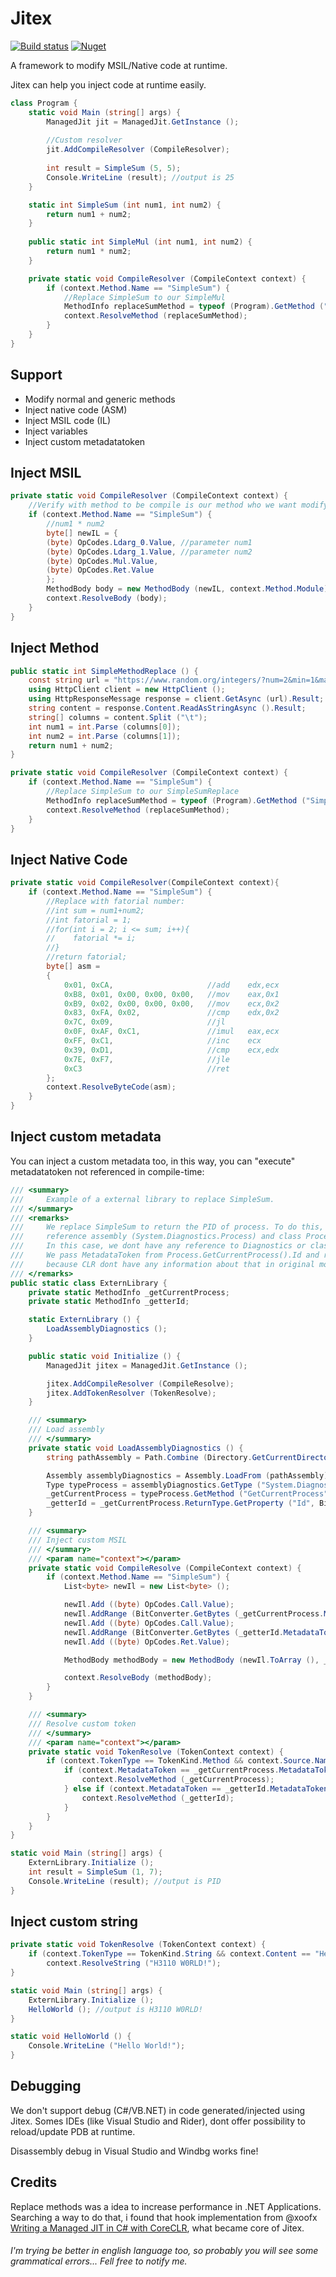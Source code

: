 # Jitex

[![Build status](https://ci.appveyor.com/api/projects/status/2h0y08mk82iwmyfr/branch/master?svg=true)](https://ci.appveyor.com/project/Hitmasu/jitex/branch/master) [![Nuget](https://img.shields.io/nuget/vpre/Jitex)](https://www.nuget.org/packages/Jitex/)

A framework to modify MSIL/Native code at runtime.

Jitex can help you inject code at runtime easily.

```c#
class Program {
    static void Main (string[] args) {
        ManagedJit jit = ManagedJit.GetInstance ();
        
        //Custom resolver
        jit.AddCompileResolver (CompileResolver);
        
        int result = SimpleSum (5, 5);
        Console.WriteLine (result); //output is 25
    }

    static int SimpleSum (int num1, int num2) {
        return num1 + num2;
    }
    
    public static int SimpleMul (int num1, int num2) {
        return num1 * num2;
    }

    private static void CompileResolver (CompileContext context) {
        if (context.Method.Name == "SimpleSum") {
            //Replace SimpleSum to our SimpleMul
            MethodInfo replaceSumMethod = typeof (Program).GetMethod ("SimpleMul");
            context.ResolveMethod (replaceSumMethod);
        }
    }
}
```



## Support

- Modify normal and generic methods
- Inject native code (ASM)
- Inject MSIL code (IL)
- Inject variables
- Inject custom metadatatoken



## Inject MSIL

```c#
private static void CompileResolver (CompileContext context) {
    //Verify with method to be compile is our method who we want modify.
    if (context.Method.Name == "SimpleSum") {
        //num1 * num2
        byte[] newIL = {
        (byte) OpCodes.Ldarg_0.Value, //parameter num1
        (byte) OpCodes.Ldarg_1.Value, //parameter num2
        (byte) OpCodes.Mul.Value,
        (byte) OpCodes.Ret.Value
        };
        MethodBody body = new MethodBody (newIL, context.Method.Module);
        context.ResolveBody (body);
    }
}
```

## Inject Method

```c#
public static int SimpleMethodReplace () {
    const string url = "https://www.random.org/integers/?num=2&min=1&max=999&col=2&base=10&format=plain&rnd=new";
    using HttpClient client = new HttpClient ();
    using HttpResponseMessage response = client.GetAsync (url).Result;
    string content = response.Content.ReadAsStringAsync ().Result;
    string[] columns = content.Split ("\t");
    int num1 = int.Parse (columns[0]);
    int num2 = int.Parse (columns[1]);
    return num1 + num2;
}

private static void CompileResolver (CompileContext context) {
    if (context.Method.Name == "SimpleSum") {
        //Replace SimpleSum to our SimpleSumReplace
        MethodInfo replaceSumMethod = typeof (Program).GetMethod ("SimpleSumReplace");
        context.ResolveMethod (replaceSumMethod);
    }
}
```

## Inject Native Code

```c#
private static void CompileResolver(CompileContext context){
    if (context.Method.Name == "SimpleSum") {
        //Replace with fatorial number:
        //int sum = num1+num2;
        //int fatorial = 1;
        //for(int i = 2; i <= sum; i++){
        //    fatorial *= i;
        //}
        //return fatorial;
        byte[] asm =
        {
            0x01, 0xCA,                     //add    edx,ecx
            0xB8, 0x01, 0x00, 0x00, 0x00,   //mov    eax,0x1
            0xB9, 0x02, 0x00, 0x00, 0x00,   //mov    ecx,0x2
            0x83, 0xFA, 0x02,               //cmp    edx,0x2
            0x7C, 0x09,                     //jl
            0x0F, 0xAF, 0xC1,               //imul   eax,ecx
            0xFF, 0xC1,                     //inc    ecx
            0x39, 0xD1,                     //cmp    ecx,edx
            0x7E, 0xF7,                     //jle
            0xC3                            //ret
        };
        context.ResolveByteCode(asm);
    }
}
```

## Inject custom metadata

You can inject a custom metadata too, in this way, you can "execute" metadatatoken not referenced in compile-time:

```c#
/// <summary>
///     Example of a external library to replace SimpleSum.
/// </summary>
/// <remarks>
///     We replace SimpleSum to return the PID of process. To do this, normally we need
///     reference assembly (System.Diagnostics.Process) and class Process.
///     In this case, we dont have any reference to Diagnostics or class Process.
///     We pass MetadataToken from Process.GetCurrentProcess().Id and resolve that manually,
///     because CLR dont have any information about that in original module.
/// </remarks>
public static class ExternLibrary {
    private static MethodInfo _getCurrentProcess;
    private static MethodInfo _getterId;

    static ExternLibrary () {
        LoadAssemblyDiagnostics ();
    }

    public static void Initialize () {
        ManagedJit jitex = ManagedJit.GetInstance ();

        jitex.AddCompileResolver (CompileResolve);
        jitex.AddTokenResolver (TokenResolve);
    }

    /// <summary>
    /// Load assembly
    /// </summary>
    private static void LoadAssemblyDiagnostics () {
        string pathAssembly = Path.Combine (Directory.GetCurrentDirectory (), "../../../../", "System.Diagnostics.Process.dll");

        Assembly assemblyDiagnostics = Assembly.LoadFrom (pathAssembly);
        Type typeProcess = assemblyDiagnostics.GetType ("System.Diagnostics.Process");
        _getCurrentProcess = typeProcess.GetMethod ("GetCurrentProcess");
        _getterId = _getCurrentProcess.ReturnType.GetProperty ("Id", BindingFlags.Public | BindingFlags.Instance).GetGetMethod ();
    }

    /// <summary>
    /// Inject custom MSIL
    /// </summary>
    /// <param name="context"></param>
    private static void CompileResolve (CompileContext context) {
        if (context.Method.Name == "SimpleSum") {
            List<byte> newIl = new List<byte> ();

            newIl.Add ((byte) OpCodes.Call.Value);
            newIl.AddRange (BitConverter.GetBytes (_getCurrentProcess.MetadataToken));
            newIl.Add ((byte) OpCodes.Call.Value);
            newIl.AddRange (BitConverter.GetBytes (_getterId.MetadataToken));
            newIl.Add ((byte) OpCodes.Ret.Value);

            MethodBody methodBody = new MethodBody (newIl.ToArray (), _getCurrentProcess.Module);

            context.ResolveBody (methodBody);
        }
    }

    /// <summary>
    /// Resolve custom token
    /// </summary>
    /// <param name="context"></param>
    private static void TokenResolve (TokenContext context) {
        if (context.TokenType == TokenKind.Method && context.Source.Name == "SimpleSum") {
            if (context.MetadataToken == _getCurrentProcess.MetadataToken) {
                context.ResolveMethod (_getCurrentProcess);
            } else if (context.MetadataToken == _getterId.MetadataToken) {
                context.ResolveMethod (_getterId);
            }
        }
    }
}
```

```c#
static void Main (string[] args) {
    ExternLibrary.Initialize ();
    int result = SimpleSum (1, 7);
    Console.WriteLine (result); //output is PID
}
```

## Inject custom string

```c#
private static void TokenResolve (TokenContext context) {
    if (context.TokenType == TokenKind.String && context.Content == "Hello World!")
        context.ResolveString ("H3110 W0RLD!");
}
```

```c#
static void Main (string[] args) {
    ExternLibrary.Initialize ();
    HelloWorld (); //output is H3110 W0RLD!
}

static void HelloWorld () {
    Console.WriteLine ("Hello World!");
}
```



## Debugging

We don't support debug (C#/VB.NET) in code generated/injected using Jitex. Somes IDEs (like Visual Studio and Rider), dont offer possibility to reload/update PDB at runtime.

Disassembly debug in Visual Studio and Windbg works fine!



## Credits

Replace methods was a idea to increase performance in .NET Applications. Searching a way to do that, i found that hook implementation from @xoofx [Writing a Managed JIT in C# with CoreCLR](https://xoofx.com/blog/2018/04/12/writing-managed-jit-in-csharp-with-coreclr/), what became core of Jitex.



###### *I'm trying be better in english language too, so probably you will see some grammatical errors... Fell free to notify me.*

